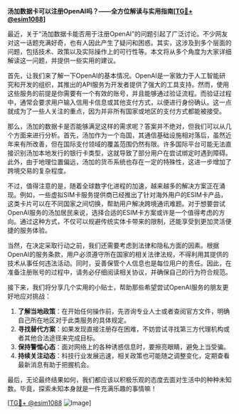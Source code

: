 **汤加数据卡可以注册OpenAI吗？——全方位解读与实用指南[[TG💪+ @esim1088](https://t.me/s/esim1088)]**

最近，关于“汤加数据卡能否用于注册OpenAI”的问题引起了广泛讨论。不少网友对这一话题充满好奇，也有人因此产生了疑问和困惑。其实，这涉及到多个层面的问题，包括技术、政策以及实际操作上的可行性等。本文将从多个角度为大家详细解读这一问题，并提供一些实用的建议。

首先，让我们来了解一下OpenAI的基本情况。OpenAI是一家致力于人工智能研究和开发的组织，其推出的API服务为开发者提供了强大的工具支持。然而，使用这些服务的前提是你需要有一个有效的账号，并且能够通过验证流程。而验证过程中，通常会要求用户输入信用卡信息或其他支付方式，以便进行身份确认。这一点就成为了一些人关注的重点，因为并非所有国家或地区的支付方式都能被接受。

那么，汤加的数据卡是否能够满足这样的需求呢？答案并不绝对，但我们可以从几个方面来进行分析。首先，汤加作为一个岛国，其通信基础设施相对落后，虽然近年来有所改善，但在国际支付领域的覆盖范围仍然有限。许多国际平台可能无法直接识别汤加本地发行的银行卡类型，这就导致了部分用户在尝试绑定时遇到障碍。此外，由于地理位置偏远，汤加的货币系统也存在一定的特殊性，这进一步增加了跨境交易的复杂程度。

不过，值得注意的是，随着全球数字化进程的加速，越来越多的解决方案正在涌现。例如，一些虚拟SIM卡服务提供商已经推出了针对海外用户的ESIM卡产品，这类卡片可以在不同国家之间切换，帮助用户解决跨境通讯难题。对于想要尝试OpenAI服务的汤加居民来说，选择合适的ESIM卡方案或许是一个值得考虑的方向。通过这种方式，不仅可以规避传统实体卡带来的限制，还能享受到更加灵活便捷的服务体验。

当然，在决定采取行动之前，我们还需要考虑到法律和隐私方面的因素。根据OpenAI的服务条款，用户必须遵守所在国家的相关法律法规，不得利用其提供的技术从事任何违法活动。同时，妥善保管个人信息也是每位用户的责任。因此，在准备注册账号的过程中，请务必仔细阅读相关协议，并确保自己的行为符合规范。

接下来，我们将分享几个实用的小贴士，帮助那些希望尝试OpenAI服务的朋友更好地应对挑战：

1. **了解当地政策**：在开始任何操作前，先咨询专业人士或者查阅官方文件，明确自己所在地区对于此类服务的具体规定。
2. **寻找替代方案**：如果发现直接注册存在困难，不妨尝试寻找第三方代理机构或者其他合法途径来完成目标。
3. **保持警惕心态**：面对网络上的各种诱惑信息时，要擦亮眼睛，避免上当受骗。
4. **持续关注动态**：科技行业发展迅速，相关政策也可能随之调整变化，定期查看最新消息有助于把握机会。

最后，无论最终结果如何，我们都应该以积极乐观的态度去面对生活中的种种未知数。毕竟，探索未知本身就是一件充满乐趣的事情嘛！

[[TG💪+ @esim1088](https://t.me/s/esim1088) ![Image](https://i.postimg.cc/4NQfJmqS/Snipaste-2025-05-13-00-14-12.png)]